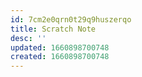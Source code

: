 ```yaml
---
id: 7cm2e0qrn0t29q9huszerqo
title: Scratch Note
desc: ''
updated: 1660898700748
created: 1660898700748
---
```

